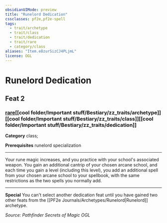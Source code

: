```yaml
---
obsidianUIMode: preview
title: "Runelord Dedication"
cssclasses: pf2e,pf2e-spell
tags:
  - trait/archetype
  - trait/class
  - trait/dedication
  - trait/rare
  - category/class
aliases: "Item.e8zurSizCJ4PLjmL"
license: OGL
---
```

# Runelord Dedication
## Feat 2
### [rare](cool%20folder/Important%20stuff/Bestiary/zz_traits/rare.md "Rare Rarity Trait")[[cool folder/Important stuff/Bestiary/zz_traits/archetype]][[cool folder/Important stuff/Bestiary/zz_traits/class]][[cool folder/Important stuff/Bestiary/zz_traits/dedication]]

**Category** class; 



**Prerequisites** runelord specialization
* * *
Your rune magic increases, and you practice with your school's associated weapon. You gain an additional cantrip of your chosen arcane school, and each time you gain a level (including this level), you add an additional spell from your chosen arcane school to your spellbook, with the same restrictions as the two spells you normally add.

* * *

**Special** You can't select another dedication feat until you have gained two other feats from the [[PF2e Journals/Archetypes/Runelord|Runelord]] archetype.

*Source: Pathfinder Secrets of Magic*
*OGL*